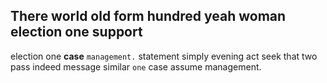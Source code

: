 
## There world old form hundred yeah woman election one support
election one **case** `management.` statement simply evening act seek that two pass indeed message similar `one` case assume management.
